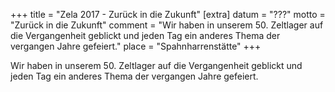 +++
title = "Zela 2017 - Zurück in die Zukunft"
[extra]
datum = "???"
motto = "Zurück in die Zukunft"
comment = "Wir haben in unserem 50. Zeltlager auf die Vergangenheit geblickt und jeden Tag ein anderes Thema der vergangen Jahre gefeiert."
place = "Spahnharrenstätte"
+++

Wir haben in unserem 50. Zeltlager auf die Vergangenheit geblickt und jeden Tag ein anderes Thema der vergangen Jahre gefeiert.